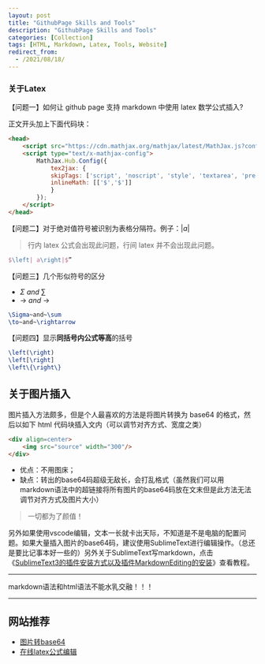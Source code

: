 ```yaml
---
layout: post
title: "GithubPage Skills and Tools"
description: "GithubPage Skills and Tools"
categories: [Collection]
tags: [HTML, Markdown, Latex, Tools, Website]
redirect_from:
  - /2021/08/18/
---
```


<head>
    <script src="https://cdn.mathjax.org/mathjax/latest/MathJax.js?config=TeX-AMS-MML_HTMLorMML" type="text/javascript"></script>
    <script type="text/x-mathjax-config">
        MathJax.Hub.Config({
            tex2jax: {
            skipTags: ['script', 'noscript', 'style', 'textarea', 'pre'],
            inlineMath: [['$','$']]
            }
        });
    </script>
</head>

### 关于Latex

【问题一】如何让 github page 支持 markdown 中使用 latex 数学公式插入?

正文开头加上下面代码块：

```html
<head>
    <script src="https://cdn.mathjax.org/mathjax/latest/MathJax.js?config=TeX-AMS-MML_HTMLorMML" type="text/javascript"></script>
    <script type="text/x-mathjax-config">
        MathJax.Hub.Config({
            tex2jax: {
            skipTags: ['script', 'noscript', 'style', 'textarea', 'pre'],
            inlineMath: [['$','$']]
            }
        });
    </script>
</head>
```

【问题二】对于绝对值符号被识别为表格分隔符。例子：$\left|a\right|$

> 行内 latex 公式会出现此问题，行间 latex 并不会出现此问题。

```latex
$\left| a\right|$”
```

【问题三】几个形似符号的区分

- $\Sigma~and~\sum$
- $\to~and~\rightarrow$

```latex
\Sigma~and~\sum
\to~and~\rightarrow
```

【问题四】显示**同括号内公式等高**的括号

```latex
\left(\right)
\left[\right]
\left\{\right\}
```

## 关于图片插入

图片插入方法颇多，但是个人最喜欢的方法是将图片转换为 base64 的格式，然后以如下 html 代码块插入文内（可以调节对齐方式、宽度之类）

```html
<div align=center>
    <img src="source" width="300"/>
</div>
```

- 优点：不用图床；
- 缺点：转出的base64码超级无敌长，会打乱格式（虽然我们可以用markdown语法中的超链接将所有图片的base64码放在文末但是此方法无法调节对齐方式及图片大小）

> 一切都为了颜值！

另外如果使用vscode编辑，文本一长就卡出天际，不知道是不是电脑的配置问题。如果大量插入图片的base64码，建议使用SublimeText进行编辑操作。（总还是要比记事本好一些的）另外关于SublimeText写markdown，点击《[SublimeText3的插件安装方式以及插件MarkdownEditing的安装](https://authurwhywait.github.io/blog/2021/02/23/sublime_text3/)》查看教程。

---

markdown语法和html语法不能水乳交融！！！

---

## 网站推荐

- [图片转base64](https://oktools.net/image2base64)
- [在线latex公式编辑](https://www.latexlive.com/)
